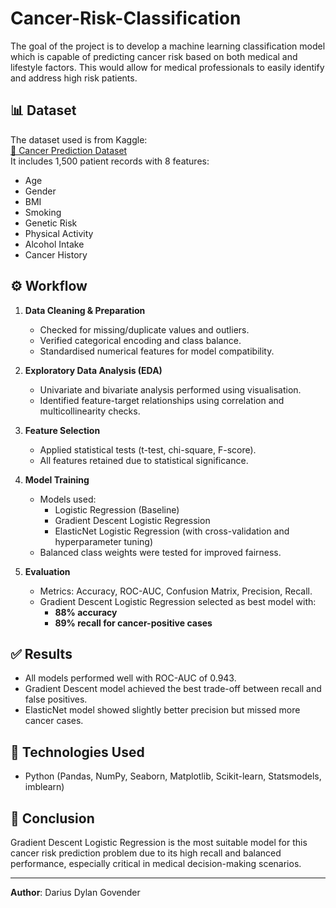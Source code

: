 # Cancer-Risk-Classification
The goal of the project is to develop a machine learning classification model which is capable of predicting cancer risk based on both medical and lifestyle factors. This would allow for medical professionals to easily identify and address high risk patients.

## 📊 Dataset
The dataset used is from Kaggle:  
[🔗 Cancer Prediction Dataset](https://www.kaggle.com/datasets/rabieelkharoua/cancer-prediction-dataset/data)  
It includes 1,500 patient records with 8 features:
- Age
- Gender
- BMI
- Smoking
- Genetic Risk
- Physical Activity
- Alcohol Intake
- Cancer History

## ⚙️ Workflow
1. **Data Cleaning & Preparation**
   - Checked for missing/duplicate values and outliers.
   - Verified categorical encoding and class balance.
   - Standardised numerical features for model compatibility.

2. **Exploratory Data Analysis (EDA)**
   - Univariate and bivariate analysis performed using visualisation.
   - Identified feature-target relationships using correlation and multicollinearity checks.

3. **Feature Selection**
   - Applied statistical tests (t-test, chi-square, F-score).
   - All features retained due to statistical significance.

4. **Model Training**
   - Models used:
     - Logistic Regression (Baseline)
     - Gradient Descent Logistic Regression
     - ElasticNet Logistic Regression (with cross-validation and hyperparameter tuning)
   - Balanced class weights were tested for improved fairness.

5. **Evaluation**
   - Metrics: Accuracy, ROC-AUC, Confusion Matrix, Precision, Recall.
   - Gradient Descent Logistic Regression selected as best model with:
     - **88% accuracy**
     - **89% recall for cancer-positive cases**

## ✅ Results
- All models performed well with ROC-AUC of 0.943.
- Gradient Descent model achieved the best trade-off between recall and false positives.
- ElasticNet model showed slightly better precision but missed more cancer cases.

## 📁 Technologies Used
- Python (Pandas, NumPy, Seaborn, Matplotlib, Scikit-learn, Statsmodels, imblearn)

## 📌 Conclusion
Gradient Descent Logistic Regression is the most suitable model for this cancer risk prediction problem due to its high recall and balanced performance, especially critical in medical decision-making scenarios.

---

**Author**: Darius Dylan Govender
